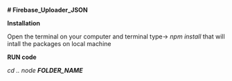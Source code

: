 **# Firebase_Uploader_JSON**

**Installation**

Open the terminal on your computer and terminal type->
_npm install_
that will intall the packages on local machine

**RUN code**

_cd ..
node_ ***FOLDER_NAME***
